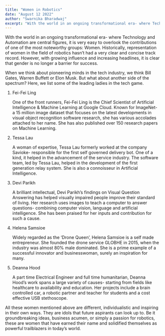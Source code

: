```yaml
---
title: "Women in Robotics"
date: "August 12 2022"
author: "Swarnika Bharadwaj"
excerpt: "With the world in an ongoing transformational era- where Technology and Automation are central figures, it is very easy to overlook the contributions of one of the most noteworthy groups: Women."
---
```


With the world in an ongoing transformational era- where Technology and Automation are central figures, it is very easy to overlook the contributions of one of the most noteworthy groups: Women. Historically, representation of women in the field of robotics hasn’t had a very clear and concise track record. However, with growing influence and increasing headlines, it is clear that gender is no longer a barrier for success.

When we think about pioneering minds in the tech industry, we think Bill Gates, Warren Buffett or Elon Musk. But what about another side of the spectrum? Here, we list some of the leading ladies in the tech game.

1. Fei-Fei Ling

   One of the front runners, Fei-Fei Ling is the Chief Scientist of Artificial Intelligence & Machine Learning at Google Cloud. Known for ImageNet- a 15 million image dataset that focuses on the latest developments in visual object recognition software research, she has various accolades attached to her name. She has also published over 150 research papers on Machine Learning.

2. Tessa Lau

   A woman of expertise, Tessa Lau formerly worked at the company Savioke- responsible for the first self governed delivery bot. One of a kind, it helped in the advancement of the service industry. The software team, led by Tessa Lau, helped in the development of the first generation relay system. She is also a connoisseur in Artificial Intelligence.

3. Devi Parikh

   A brilliant intellectual, Devi Parikh’s findings on Visual Question Answering has helped visually impaired people improve their standard of living. Her research uses images to teach a computer to answer questions- combining computer vision, language and artificial intelligence. She has been praised for her inputs and contribution for such a cause.

4. Helena Samsioe

   Widely regarded as the ‘Drone Queen’, Helena Samsioe is a self made entrepreneur. She founded the drone service GLOBHE in 2015, when the industry was almost 80% male dominated. She is a prime example of a successful innovator and businesswoman, surely an inspiration for many.

5. Deanna Hood

   A part time Electrical Engineer and full time humanitarian, Deanna Hood’s work spans a large variety of causes- starting from fields like healthcare to availability and education. Her projects include a brain controlled car, a robotic partner and teacher for students and a cost effective USB stethoscope.

All these women mentioned above are different, individualistic and inspiring in their own ways. They are idols that future aspirants can look up to. Be it groundbreaking ideas, business acumen, or simply a passion for robotics, these are women that have earned their name and solidified themselves as powerful trailblazers in today’s world.
